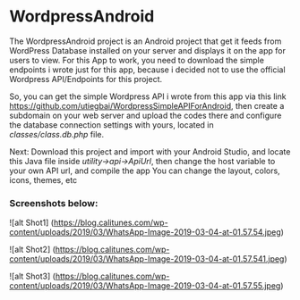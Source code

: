 # WordpressAndroid

The WordpressAndroid project is an Android project that get it feeds from WordPress Database installed on your server and displays it
on the app for users to view. For this App to work, you need to download the simple endpoints i wrote just for this app, because i decided not to
use the official Wordpress API/Endpoints for this project.

So, you can get the simple Wordpress API i wrote from this app via this link https://github.com/utiegbai/WordpressSimpleAPIForAndroid, then create a subdomain on your web server
and upload the codes there and configure the database connection settings with yours, located in *classes/class.db.php* file.

Next: Download this project and import with your Android Studio, and locate this Java file inside *utility->api->ApiUrl*, then change the host variable to your own API url, and compile the app
You can change the layout, colors, icons, themes, etc

### Screenshots below:
![alt Shot1] (https://blog.calitunes.com/wp-content/uploads/2019/03/WhatsApp-Image-2019-03-04-at-01.57.54.jpeg)

![alt Shot2] (https://blog.calitunes.com/wp-content/uploads/2019/03/WhatsApp-Image-2019-03-04-at-01.57.541.jpeg)

![alt Shot3] (https://blog.calitunes.com/wp-content/uploads/2019/03/WhatsApp-Image-2019-03-04-at-01.57.55.jpeg)